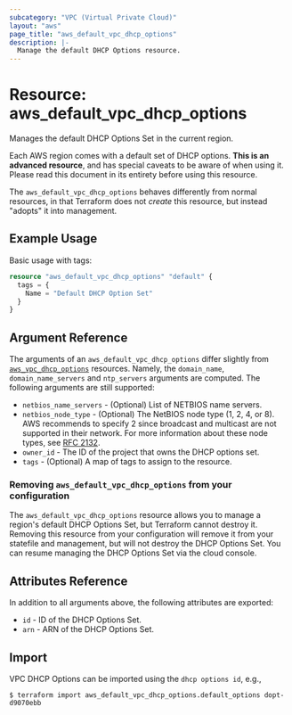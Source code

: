 ```yaml
---
subcategory: "VPC (Virtual Private Cloud)"
layout: "aws"
page_title: "aws_default_vpc_dhcp_options"
description: |-
  Manage the default DHCP Options resource.
---
```


# Resource: aws_default_vpc_dhcp_options

Manages the default DHCP Options Set in the current region.

Each AWS region comes with a default set of DHCP options.
**This is an advanced resource**, and has special caveats to be aware of when
using it. Please read this document in its entirety before using this resource.

The `aws_default_vpc_dhcp_options` behaves differently from normal resources, in that
Terraform does not _create_ this resource, but instead "adopts" it
into management.

## Example Usage

Basic usage with tags:

```terraform
resource "aws_default_vpc_dhcp_options" "default" {
  tags = {
    Name = "Default DHCP Option Set"
  }
}
```

## Argument Reference

The arguments of an `aws_default_vpc_dhcp_options` differ slightly from [`aws_vpc_dhcp_options`][tf-vpc-dhcp-options] resources.
Namely, the `domain_name`, `domain_name_servers` and `ntp_servers` arguments are computed.
The following arguments are still supported:

* `netbios_name_servers` - (Optional) List of NETBIOS name servers.
* `netbios_node_type` - (Optional) The NetBIOS node type (1, 2, 4, or 8). AWS recommends to specify 2 since broadcast and multicast are not supported in their network. For more information about these node types, see [RFC 2132](http://www.ietf.org/rfc/rfc2132.txt).
* `owner_id` - The ID of the project that owns the DHCP options set.
* `tags` - (Optional) A map of tags to assign to the resource.

### Removing `aws_default_vpc_dhcp_options` from your configuration

The `aws_default_vpc_dhcp_options` resource allows you to manage a region's default DHCP Options Set,
but Terraform cannot destroy it. Removing this resource from your configuration
will remove it from your statefile and management, but will not destroy the DHCP Options Set.
You can resume managing the DHCP Options Set via the cloud console.

## Attributes Reference

In addition to all arguments above, the following attributes are exported:

* `id` - ID of the DHCP Options Set.
* `arn` - ARN of the DHCP Options Set.

## Import

VPC DHCP Options can be imported using the `dhcp options id`, e.g.,

```
$ terraform import aws_default_vpc_dhcp_options.default_options dopt-d9070ebb
```

[tf-vpc-dhcp-options]: vpc_dhcp_options.html

